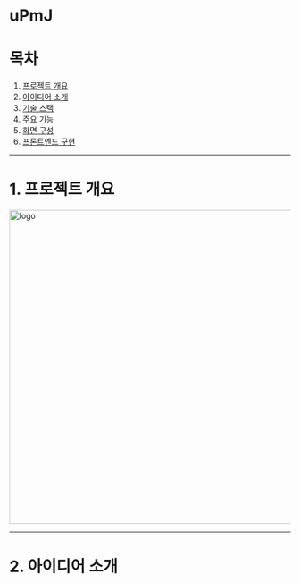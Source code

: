 # uPmJ

# 목차
1. [프로젝트 개요](#1.-프로젝트-개요)<br/>
2. [아이디어 소개](#2.-아이디어-소개)<br/>
3. [기술 스택](#3.-기술-스택)<br/>
4. [주요 기능](#4.-주요-기능)<br/>
5. [화면 구성](#5.-화면-구성)<br/>
6. [프론트엔드 구현](#6.-프론트엔드-구현)<br/>

---
# 1. 프로젝트 개요
<img width="562" alt="logo" src="https://github.com/sjhong98/uPmJ/assets/90092013/64915d0e-18fd-4da8-a000-28be5c2776c1">



---
# 2. 아이디어 소개

